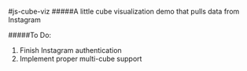 #js-cube-viz
#####A little cube visualization demo that pulls data from Instagram


#####To Do:

1. Finish Instagram authentication
2. Implement proper multi-cube support